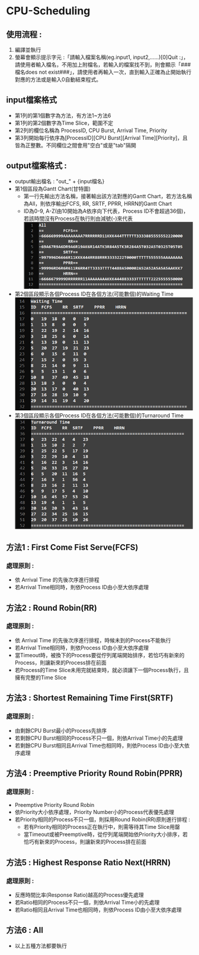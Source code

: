 # CPU-Scheduling

## 使用流程 :
1. 編譯並執行
2. 螢幕會顯示提示字元 :「請輸入檔案名稱(eg.input1, input2,......)[0]Quit :」，請使用者輸入檔名，不用加上附檔名，若輸入的檔案找不到，則會顯示「###檔名does not exist###」，請使用者再輸入一次，直到輸入正確為止開始執行對應的方法或是輸入0自動結束程式。

## input檔案格式
- 第1列的第1個數字為方法，有方法1~方法6  
- 第1列的第2個數字為Time Slice，範圍不定  
- 第2列的欄位名稱為 ProcessID, CPU Burst, Arrival Time, Priority  
- 第3列開始每行依序為[ProcessID][CPU Burst][Arrival Time][Priority]，且皆為正整數。不同欄位之間會用"空白"或是"tab"隔開  

## output檔案格式 : 
- output輸出檔名 : "out_" + {input檔名}  
- 第1個區段為Gantt Chart(甘特圖)
	* 第一行先輸出方法名稱，接著輸出該方法對應的Gantt Chart，若方法名稱為All，則依序輸出FCFS, RR, SRTF, PPRR, HRRN的Gantt Chart
	* ID為0-9, A-Z(由10開始為A依序向下代表，Process ID不會超過36個)，若該時間沒有Process在執行則由減號(-)來代表  
![image](https://github.com/YunTing-Lee/CPU-Scheduling/blob/main/Picture/Gantt%20Chart.PNG)
- 第2個區段顯示各個Process ID在各個方法(可能數個)的Waiting Time
![image](https://github.com/YunTing-Lee/CPU-Scheduling/blob/main/Picture/Waiting%20Time.PNG)
- 第3個區段顯示各個Process ID在各個方法(可能數個)的Turnaround Time
![image](https://github.com/YunTing-Lee/CPU-Scheduling/blob/main/Picture/Turnaround%20Time.PNG)

## 方法1 : First Come Fist Serve(FCFS)
### 處理原則 : 
- 依 Arrival Time 的先後次序進行排程
- 若Arrival Time相同時，則依Process ID由小至大依序處理

## 方法2 : Round Robin(RR)
### 處理原則 : 
- 依 Arrival Time 的先後次序進行排程，時候未到的Process不能執行
- 若Arrival Time相同時，則依Process ID由小至大依序處理
- 當Timeout時，被換下的Process要從佇列尾端開始排序，若恰巧有新來的Process，則讓新來的Process排在前面
- 若Process的Time Slice未用完就結束時，就必須讓下一個Process執行，且擁有完整的Time Slice

## 方法3 : Shortest Remaining Time First(SRTF)
### 處理原則 : 
- 由剩餘CPU Burst最小的Process先排序
- 若剩餘CPU Burst相同的Process不只一個，則依Arrival Time小的先處理
- 若剩餘CPU Burst相同且Arrival Time也相同時，則依Process ID由小至大依序處理

## 方法4 : Preemptive Priority Round Robin(PPRR)
### 處理原則 : 
- Preemptive Priority Round Robin
- 依Priority大小依序處理，Priority Number小的Process代表優先處理
- 若Priority相同的Process不只一個，則採用Round Robin(RR)原則進行排程 : 
	* 若有Priority相同的Process正在執行中，則需等待其Time Slice用罄
	* 當Timeout或被Preemptive時，從佇列尾端開始依Priority大小排序，若恰巧有新來的Process，則讓新來的Process排在前面
	
## 方法5 : Highest Response Ratio Next(HRRN)
### 處理原則 : 
- 反應時間比率(Response Ratio)越高的Process優先處理
- 若Ratio相同的Process不只一個，則依Arrival Time小的先處理
- 若Ratio相同且Arrival Time也相同時，則依Process ID由小至大依序處理

## 方法6 : All
- 以上五種方法都要執行
